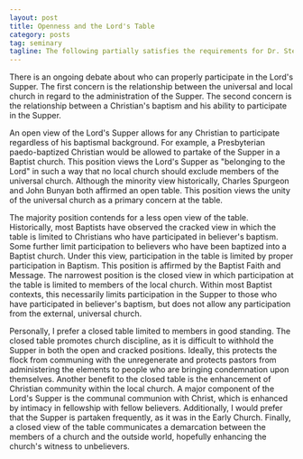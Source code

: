 ```yaml
---
layout: post
title: Openness and the Lord's Table
category: posts
tag: seminary
tagline: The following partially satisfies the requirements for Dr. Stephen Eccher's Christian Theology III class at Southeastern Baptist Theological Seminary.
---
```


There is an ongoing debate about who can properly participate in the Lord's Supper. The first concern is the relationship between the universal and local church in regard to the administration of the Supper. The second concern is the relationship between a Christian's baptism and his ability to participate in the Supper. 

An open view of the Lord's Supper allows for any Christian to participate regardless of his baptismal background. For example, a Presbyterian paedo-baptized Christian would be allowed to partake of the Supper in a Baptist church. This position views the Lord's Supper as "belonging to the Lord" in such a way that no local church should exclude members of the universal church. Although the minority view historically, Charles Spurgeon and John Bunyan both affirmed an open table. This position views the unity of the universal church as a primary concern at the table.

The majority position contends for a less open view of the table. Historically, most Baptists have observed the cracked view in which the table is limited to Christians who have participated in believer's baptism. Some further limit participation to believers who have been baptized into a Baptist church. Under this view, participation in the table is limited by proper participation in Baptism. This position is affirmed by the Baptist Faith and Message. The narrowest position is the closed view in which participation at the table is limited to members of the local church. Within most Baptist contexts, this necessarily limits participation in the Supper to those who have participated in believer's baptism, but does not allow any participation from the external, universal church.

Personally, I prefer a closed table limited to members in good standing. The closed table promotes church discipline, as it is difficult to withhold the Supper in both the open and cracked positions. Ideally, this protects the flock from communing with the unregenerate and protects pastors from administering the elements to people who are bringing condemnation upon themselves. Another benefit to the closed table is the enhancement of Christian community within the local church. A major component of the Lord's Supper is the communal communion with Christ, which is enhanced by intimacy in fellowship with fellow believers. Additionally, I would prefer that the Supper is partaken frequently, as it was in the Early Church. Finally, a closed view of the table communicates a demarcation between the members of a church and the outside world, hopefully enhancing the church's witness to unbelievers.
